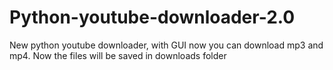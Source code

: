 # Python-youtube-downloader-2.0
New python youtube downloader, with GUI
now you can download mp3 and mp4.
Now the files will be saved in downloads folder
